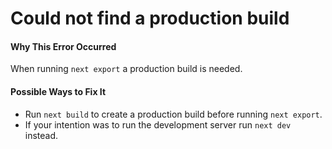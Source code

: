 Could not find a production build
=================================

#### Why This Error Occurred

When running `next export` a production build is needed.

#### Possible Ways to Fix It

-   Run `next build` to create a production build before running `next export`.
-   If your intention was to run the development server run `next dev` instead.
